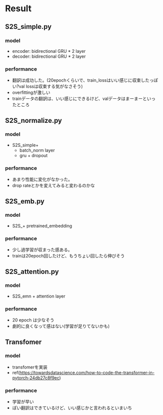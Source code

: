 # Result
## S2S_simple.py
### model
* encoder: bidirectional GRU * 2 layer
* decoder: bidirectional GRU * 2 layer
### performance
* 翻訳は成功した。(20epochくらいで、train_lossはいい感じに収束したっぽい?val lossは収束する気がなさそう)
* overfittingが激しい
* trainデータの翻訳は、いい感じにできるけど、valデータはまーまーといったところ

## S2S_normalize.py
### model
* S2S_simple+
    * batch_norm layer
    * gru + dropout

### performance
* あまり性能に変化がなかった。
* drop rateとかを変えてみると変わるのかな

## S2S_emb.py
### model
* S2S_+ pretrained_embedding

### performance
* 少し過学習が収まった感ある。
* trainは20epoch回したけど、もうちょい回したら伸びそう

## S2S_attention.py
### model
* S2S_emn + attention layer

### performance
* 20 epoch は少なそう
* 劇的に良くなって感はない(学習が足りてないかも)

## Transfomer
### model
* transfomerを実装
* ref(https://towardsdatascience.com/how-to-code-the-transformer-in-pytorch-24db27c8f9ec)

### performance
* 学習が早い
* ぽい翻訳はできているけど、いい感じかと言われるといまいち
